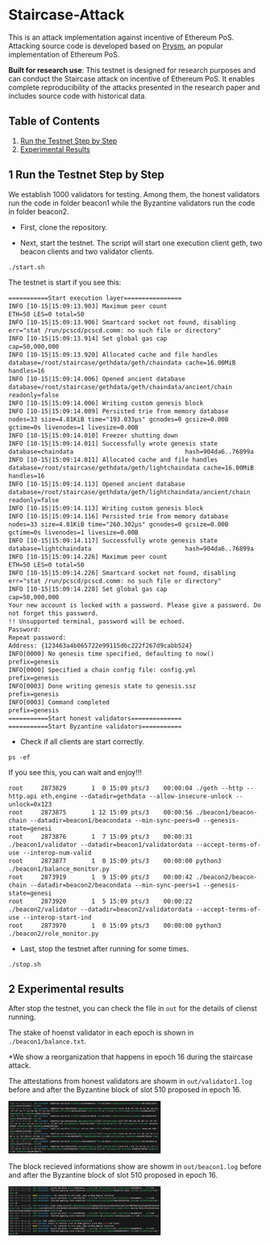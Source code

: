 # Staircase-Attack

This is an attack implementation against incentive of Ethereum PoS. Attacking source code is developed based on [Prysm](https://github.com/prysmaticlabs/prysm/tree/v4.0.3-patchFix), an popular implementation of Ethereum PoS.

**Built for research use**: This testnet is designed for research purposes and can conduct the Staircase attack on incentive of Ethereum PoS. It enables complete reproducibility of the attacks presented in the research paper and includes source code with historical data. 

## Table of Contents

1. [Run the Testnet Step by Step](#chapter-002)<br>
2. [Experimental Results](#chapter-003)<br>



## **1 Run the Testnet Step by Step**<a id="chapter-002"></a>
We establish 1000 validators for testing. Among them, the honest validators run the code in folder beacon1 while the Byzantine validators run the code in folder beacon2.

* First, clone the repository.

* Next, start the testnet. The script will start one execution client geth, two beacon clients and two validator clients.
```shell
./start.sh
```
The testnet is start if you see this:
```shell
===========Start execution layer================
INFO [10-15|15:09:13.903] Maximum peer count                       ETH=50 LES=0 total=50
INFO [10-15|15:09:13.906] Smartcard socket not found, disabling    err="stat /run/pcscd/pcscd.comm: no such file or directory"
INFO [10-15|15:09:13.914] Set global gas cap                       cap=50,000,000
INFO [10-15|15:09:13.920] Allocated cache and file handles         database=/root/staircase/gethdata/geth/chaindata cache=16.00MiB handles=16
INFO [10-15|15:09:14.006] Opened ancient database                  database=/root/staircase/gethdata/geth/chaindata/ancient/chain readonly=false
INFO [10-15|15:09:14.006] Writing custom genesis block 
INFO [10-15|15:09:14.009] Persisted trie from memory database      nodes=33 size=4.81KiB time="193.033µs" gcnodes=0 gcsize=0.00B gctime=0s livenodes=1 livesize=0.00B
INFO [10-15|15:09:14.010] Freezer shutting down 
INFO [10-15|15:09:14.011] Successfully wrote genesis state         database=chaindata                               hash=904da6..76899a
INFO [10-15|15:09:14.011] Allocated cache and file handles         database=/root/staircase/gethdata/geth/lightchaindata cache=16.00MiB handles=16
INFO [10-15|15:09:14.113] Opened ancient database                  database=/root/staircase/gethdata/geth/lightchaindata/ancient/chain readonly=false
INFO [10-15|15:09:14.113] Writing custom genesis block 
INFO [10-15|15:09:14.116] Persisted trie from memory database      nodes=33 size=4.81KiB time="260.302µs" gcnodes=0 gcsize=0.00B gctime=0s livenodes=1 livesize=0.00B
INFO [10-15|15:09:14.117] Successfully wrote genesis state         database=lightchaindata                          hash=904da6..76899a
INFO [10-15|15:09:14.226] Maximum peer count                       ETH=50 LES=0 total=50
INFO [10-15|15:09:14.226] Smartcard socket not found, disabling    err="stat /run/pcscd/pcscd.comm: no such file or directory"
INFO [10-15|15:09:14.228] Set global gas cap                       cap=50,000,000
Your new account is locked with a password. Please give a password. Do not forget this password.
!! Unsupported terminal, password will be echoed.
Password: 
Repeat password: 
Address: {123463a4b065722e99115d6c222f267d9cabb524}
INFO[0000] No genesis time specified, defaulting to now()  prefix=genesis
INFO[0000] Specified a chain config file: config.yml     prefix=genesis
INFO[0003] Done writing genesis state to genesis.ssz     prefix=genesis
INFO[0003] Command completed                             prefix=genesis
===========Start honest validators==============
===========Start Byzantine validators===========
```

* Check if all clients are start correctly.
```shell
ps -ef
```
If you see this, you can wait and enjoy!!!
```shell
root     2873829       1  0 15:09 pts/3    00:00:04 ./geth --http --http.api eth,engine --datadir=gethdata --allow-insecure-unlock --unlock=0x123
root     2873875       1 12 15:09 pts/3    00:00:56 ./beacon1/beacon-chain --datadir=beacon1/beacondata --min-sync-peers=0 --genesis-state=genesi
root     2873876       1  7 15:09 pts/3    00:00:31 ./beacon1/validator --datadir=beacon1/validatordata --accept-terms-of-use --interop-num-valid
root     2873877       1  0 15:09 pts/3    00:00:00 python3 ./beacon1/balance_monitor.py
root     2873919       1  9 15:09 pts/3    00:00:42 ./beacon2/beacon-chain --datadir=beacon2/beacondata --min-sync-peers=1 --genesis-state=genesi
root     2873920       1  5 15:09 pts/3    00:00:22 ./beacon2/validator --datadir=beacon2/validatordata --accept-terms-of-use --interop-start-ind
root     2873970       1  0 15:09 pts/3    00:00:00 python3 ./beacon2/role_monitor.py
```


* Last, stop the testnet after running for some times. 
```
./stop.sh
```

## **2 Experimental results**<a id="chapter-003"></a>

After stop the testnet, you can check the file in `out` for the details of clienst running.

The stake of hoenst validator in each epoch is shown in `./beacon1/balance.txt`.

*We show a reorganization that happens in epoch 16 during the staircase attack.

The attestations from honest validators are showm in `out/validator1.log` before and after the Byzantine block of slot 510 proposed in epoch 16.

<img src=./figs/honest_validator.png width=60% />

The block recieved informations show are showm in `out/beacon1.log` before and after the Byzantine block of slot 510 proposed in epoch 16.

<img src=./figs/honest_beacon.png width=60% />
